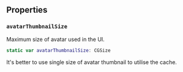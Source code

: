 
## Properties

### `avatarThumbnailSize`

Maximum size of avatar used in the UI.

``` swift
static var avatarThumbnailSize: CGSize 
```

It's better to use single size of avatar thumbnail to utilise the cache.
